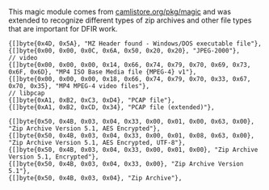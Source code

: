 This magic module comes from [camlistore.org/pkg/magic](https://camlistore.org/pkg/magic) and was extended to recognize different types of zip archives and other file types that are important for DFIR work.

```
{[]byte{0x4D, 0x5A}, "MZ Header found - Windows/DOS executable file"},
{[]byte{0x00, 0x00, 0x0C, 0x6A, 0x50, 0x20, 0x20}, "JPEG-2000"},
// video
{[]byte{0x00, 0x00, 0x00, 0x14, 0x66, 0x74, 0x79, 0x70, 0x69, 0x73, 0x6F, 0x6D}, "MP4 ISO Base Media file {MPEG-4} v1"},
{[]byte{0x00, 0x00, 0x00, 0x18, 0x66, 0x74, 0x79, 0x70, 0x33, 0x67, 0x70, 0x35}, "MP4 MPEG-4 video files"},
// libpcap
{[]byte{0xA1, 0xB2, 0xC3, 0xD4}, "PCAP file"},
{[]byte{0xA1, 0xB2, 0xCD, 0x34}, "PCAP file (extended)"},

{[]byte{0x50, 0x4B, 0x03, 0x04, 0x33, 0x00, 0x01, 0x00, 0x63, 0x00}, "Zip Archive Version 5.1, AES Encrypted"},
{[]byte{0x50, 0x4B, 0x03, 0x04, 0x33, 0x00, 0x01, 0x08, 0x63, 0x00}, "Zip Archive Version 5.1, AES Encrypted, UTF-8"},
{[]byte{0x50, 0x4B, 0x03, 0x04, 0x33, 0x00, 0x01, 0x00}, "Zip Archive Version 5.1, Encrypted"},
{[]byte{0x50, 0x4B, 0x03, 0x04, 0x33, 0x00}, "Zip Archive Version 5.1"},
{[]byte{0x50, 0x4B, 0x03, 0x04}, "Zip Archive"},
```
